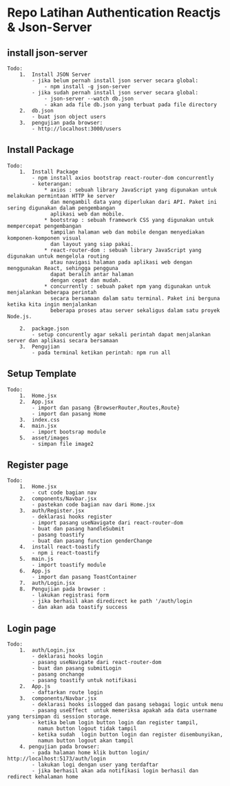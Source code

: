 # Repo Latihan Authentication Reactjs & Json-Server

## install json-server

    Todo:
        1.  Install JSON Server
            - jika belum pernah install json server secara global:
                - npm install -g json-server
            - jika sudah pernah install json server secara global:
                - json-server --watch db.json
                - akan ada file db.json yang terbuat pada file directory
        2.  db.json
            - buat json object users
        3.  pengujian pada browser:
            - http://localhost:3000/users

## Install Package

    Todo:
        1.  Install Package
            - npm install axios bootstrap react-router-dom concurrently
            - keterangan:
                * axios : sebuah library JavaScript yang digunakan untuk melakukan permintaan HTTP ke server
                  dan mengambil data yang diperlukan dari API. Paket ini sering digunakan dalam pengembangan
                  aplikasi web dan mobile.
                * bootstrap : sebuah framework CSS yang digunakan untuk mempercepat pengembangan
                  tampilan halaman web dan mobile dengan menyediakan komponen-komponen visual
                  dan layout yang siap pakai.
                * react-router-dom : sebuah library JavaScript yang digunakan untuk mengelola routing
                  atau navigasi halaman pada aplikasi web dengan menggunakan React, sehingga pengguna
                  dapat beralih antar halaman
                  dengan cepat dan mudah.
                * concurrently : sebuah paket npm yang digunakan untuk menjalankan beberapa perintah
                  secara bersamaan dalam satu terminal. Paket ini berguna ketika kita ingin menjalankan
                  beberapa proses atau server sekaligus dalam satu proyek Node.js.

        2.  package.json
            - setup concurently agar sekali perintah dapat menjalankan server dan aplikasi secara bersamaan
        3.  Pengujian
            - pada terminal ketikan perintah: npm run all

## Setup Template

    Todo:
        1.  Home.jsx
        2.  App.jsx
            - import dan pasang {BrowserRouter,Routes,Route}
            - import dan pasang Home
        3.  index.css
        4.  main.jsx
            - import bootsrap module
        5.  asset/images
            - simpan file image2

## Register page

    Todo:
        1.  Home.jsx
            - cut code bagian nav
        2.  components/Navbar.jsx
            - pastekan code bagian nav dari Home.jsx
        3.  auth/Register.jsx
            - deklarasi hooks register
            - import pasang useNavigate dari react-router-dom
            - buat dan pasang handleSubmit
            - pasang toastify
            - buat dan pasang function genderChange
        4.  install react-toastify
            - npm i react-toastify
        5.  main.js
            - import toastify module
        6.  App.js
            - import dan pasang ToastContainer
        7.  auth/Login.jsx
        8.  Pengujian pada browser :
            - lakukan registrasi form
            - jika berhasil akan diredirect ke path '/auth/login
            - dan akan ada toastify success

## Login page

    Todo:
        1.  auth/Login.jsx
            - deklarasi hooks login
            - pasang useNavigate dari react-router-dom
            - buat dan pasang submitLogin
            - pasang onchange
            - pasang toastify untuk notifikasi
        2.  App.js
            - daftarkan route login
        3.  components/Navbar.jsx
            - deklarasi hooks islogged dan pasang sebagai logic untuk menu
            - pasang useEffect  untuk memeriksa apakah ada data username yang tersimpan di session storage.
            - ketika belum login button login dan register tampil,
              namun button logout tidak tampil
            - ketika sudah  login button login dan register disembunyikan,
              namun button logout akan tampil
        4. pengujian pada browser:
            - pada halaman home klik button login/ http://localhost:5173/auth/login
            - lakukan logi dengan user yang terdaftar
            - jika berhasil akan ada notifikasi login berhasil dan redirect kehalaman home

